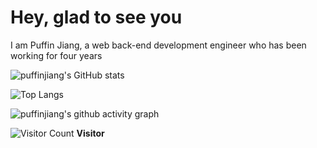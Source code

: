# Hey, glad to see you

I am Puffin Jiang, a web back-end development engineer who has been working for four years


<!-- This is the theme: dark, radical, merko, gruvbox, tokyonight, onedark, cobalt, synthwave, highcontrast, dracula -->
![puffinjiang's GitHub stats](https://github-readme-stats.vercel.app/api?username=puffinjiang&show_icons=true&hide_border=true&theme=tokyonight)

![Top Langs](https://github-readme-stats.vercel.app/api/top-langs/?username=puffinjiang&hide_border=true&theme=tokyonight&hide=html,javascript)

![puffinjiang's github activity graph](https://activity-graph.herokuapp.com/graph?username=puffinjiang&theme=react-dark)


![Visitor Count](https://profile-counter.glitch.me/all-smile/count.svg) **Visitor**



